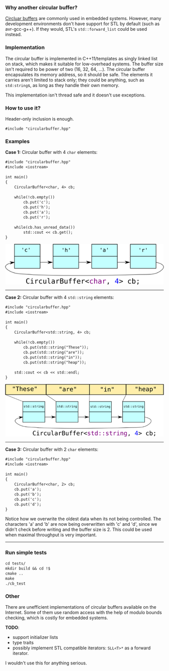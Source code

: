 ### Why another circular buffer?
[Circluar buffers](https://en.wikipedia.org/wiki/Circular_buffer) are commonly used in embedded systems. However, many development environments don't have support for STL by default (such as avr-gcc-g++).
If they would, STL's `std::forward_list` could be used instead.

### Implementation
The circular buffer is implemented in C++11/templates as singly linked list on stack, which makes it suitable for low-overhead systems. The buffer size isn't required to be power of two (16, 32, 64, ...). The circular buffer encapsulates its memory address, so it should be safe. The elements it carries aren't limited to stack only; they could be anything, such as `std:string`s, as long as they handle their own memory.

This implementation isn't thread safe and it doesn't use exceptions.

### How to use it?
Header-only inclusion is enough.

    #include "circularbuffer.hpp"
### Examples
**Case 1:**
Circular buffer with 4 `char` elements:

    #include "circularbuffer.hpp"
    #include <iostream>

    int main() 
    {
        CircularBuffer<char, 4> cb;

        while(!cb.empty())
            cb.put('c');
            cb.put('h');
            cb.put('a');
            cb.put('r');

        while(cb.has_unread_data())
            std::cout << cb.get(); 
    }
    
![stack based singly linked list circular buffer](https://github.com/Osteri/circularbuffer/blob/master/wiki/char.png?raw=true)

***
**Case 2:**
Circular buffer with 4 `std::string` elements:

    #include "circularbuffer.hpp"
    #include <iostream>

    int main() 
    {
        CircularBuffer<std::string, 4> cb;

        while(!cb.empty())
            cb.put(std::string("These"));
            cb.put(std::string("are"));
            cb.put(std::string("in"));
            cb.put(std::string("heap"));

        std::cout << cb << std::endl;
    }

![stack based singly linked list circular buffer](https://github.com/Osteri/circularbuffer/blob/master/wiki/string.png?raw=true)

***
**Case 3:**
Circular buffer with 2 `char` elements:

    #include "circularbuffer.hpp"
    #include <iostream>

    int main() 
    {
        CircularBuffer<char, 2> cb;
        cb.put('a');
        cb.put('b');
        cb.put('c');
        cb.put('d');
    }

Notice how we overwrite the oldest data when its not being controlled. The characters 'a' and 'b' are now being overwritten with 'c' and 'd', since we didn't check before writing and the buffer size is 2. This could be used when maximal throughput is very important.

***

### Run simple tests
    cd tests/
    mkdir build && cd !$
    cmake ..
    make
    ./cb_test

### Other

There are unefficient implementations of circular buffers available on the Internet. Some of them use random access with the help of modulo bounds checking, which is costly for embedded systems.

**TODO**:
* support initializer lists
* type traits
* possibly implement STL compatible iterators: `SLL<T>*` as a forward iterator.

I wouldn't use this for anything serious.
